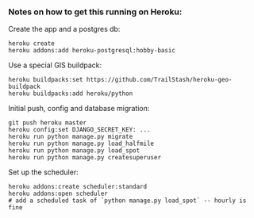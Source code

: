 ### Notes on how to get this running on Heroku:

Create the app and a postgres db:

```
heroku create
heroku addons:add heroku-postgresql:hobby-basic
```

Use a special GIS buildpack:

```
heroku buildpacks:set https://github.com/TrailStash/heroku-geo-buildpack
heroku buildpacks:add heroku/python
```

Initial push, config and database migration:

```
git push heroku master
heroku config:set DJANGO_SECRET_KEY: ...
heroku run python manage.py migrate
heroku run python manage.py load_halfmile
heroku run python manage.py load_spot
heroku run python manage.py createsuperuser
```

Set up the scheduler:

```
heroku addons:create scheduler:standard
heroku addons:open scheduler
# add a scheduled task of `python manage.py load_spot` -- hourly is fine
```
